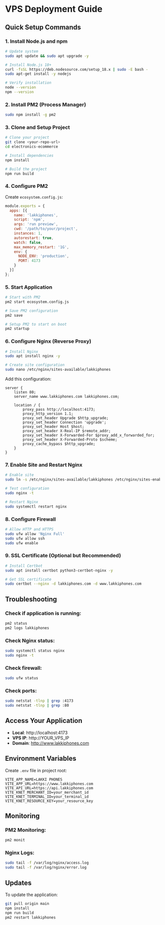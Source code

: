 # VPS Deployment Guide

## Quick Setup Commands

### 1. Install Node.js and npm
```bash
# Update system
sudo apt update && sudo apt upgrade -y

# Install Node.js 18+
curl -fsSL https://deb.nodesource.com/setup_18.x | sudo -E bash -
sudo apt-get install -y nodejs

# Verify installation
node --version
npm --version
```

### 2. Install PM2 (Process Manager)
```bash
sudo npm install -g pm2
```

### 3. Clone and Setup Project
```bash
# Clone your project
git clone <your-repo-url>
cd electronics-ecommerce

# Install dependencies
npm install

# Build the project
npm run build
```

### 4. Configure PM2
Create `ecosystem.config.js`:
```javascript
module.exports = {
  apps: [{
    name: 'lakkiphones',
    script: 'npm',
    args: 'run preview',
    cwd: '/path/to/your/project',
    instances: 1,
    autorestart: true,
    watch: false,
    max_memory_restart: '1G',
    env: {
      NODE_ENV: 'production',
      PORT: 4173
    }
  }]
};
```

### 5. Start Application
```bash
# Start with PM2
pm2 start ecosystem.config.js

# Save PM2 configuration
pm2 save

# Setup PM2 to start on boot
pm2 startup
```

### 6. Configure Nginx (Reverse Proxy)
```bash
# Install Nginx
sudo apt install nginx -y

# Create site configuration
sudo nano /etc/nginx/sites-available/lakkiphones
```

Add this configuration:
```nginx
server {
    listen 80;
    server_name www.lakkiphones.com lakkiphones.com;

    location / {
        proxy_pass http://localhost:4173;
        proxy_http_version 1.1;
        proxy_set_header Upgrade $http_upgrade;
        proxy_set_header Connection 'upgrade';
        proxy_set_header Host $host;
        proxy_set_header X-Real-IP $remote_addr;
        proxy_set_header X-Forwarded-For $proxy_add_x_forwarded_for;
        proxy_set_header X-Forwarded-Proto $scheme;
        proxy_cache_bypass $http_upgrade;
    }
}
```

### 7. Enable Site and Restart Nginx
```bash
# Enable site
sudo ln -s /etc/nginx/sites-available/lakkiphones /etc/nginx/sites-enabled/

# Test configuration
sudo nginx -t

# Restart Nginx
sudo systemctl restart nginx
```

### 8. Configure Firewall
```bash
# Allow HTTP and HTTPS
sudo ufw allow 'Nginx Full'
sudo ufw allow ssh
sudo ufw enable
```

### 9. SSL Certificate (Optional but Recommended)
```bash
# Install Certbot
sudo apt install certbot python3-certbot-nginx -y

# Get SSL certificate
sudo certbot --nginx -d lakkiphones.com -d www.lakkiphones.com
```

## Troubleshooting

### Check if application is running:
```bash
pm2 status
pm2 logs lakkiphones
```

### Check Nginx status:
```bash
sudo systemctl status nginx
sudo nginx -t
```

### Check firewall:
```bash
sudo ufw status
```

### Check ports:
```bash
sudo netstat -tlnp | grep :4173
sudo netstat -tlnp | grep :80
```

## Access Your Application

- **Local**: http://localhost:4173
- **VPS IP**: http://YOUR_VPS_IP
- **Domain**: http://www.lakkiphones.com

## Environment Variables

Create `.env` file in project root:
```env
VITE_APP_NAME=LAKKI PHONES
VITE_APP_URL=https://www.lakkiphones.com
VITE_API_URL=https://api.lakkiphones.com
VITE_KNET_MERCHANT_ID=your_merchant_id
VITE_KNET_TERMINAL_ID=your_terminal_id
VITE_KNET_RESOURCE_KEY=your_resource_key
```

## Monitoring

### PM2 Monitoring:
```bash
pm2 monit
```

### Nginx Logs:
```bash
sudo tail -f /var/log/nginx/access.log
sudo tail -f /var/log/nginx/error.log
```

## Updates

To update the application:
```bash
git pull origin main
npm install
npm run build
pm2 restart lakkiphones
```